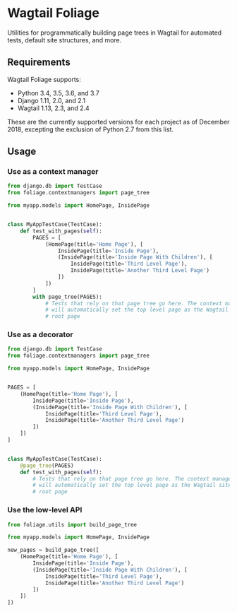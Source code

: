 # Wagtail Foliage

Utilities for programmatically building page trees in Wagtail for automated
tests, default site structures, and more.

## Requirements

Wagtail Foliage supports:

* Python 3.4, 3.5, 3.6, and 3.7
* Django 1.11, 2.0, and 2.1
* Wagtail 1.13, 2.3, and 2.4

These are the currently supported versions for each project as of December
2018, excepting the exclusion of Python 2.7 from this list.

## Usage

### Use as a context manager

```python
from django.db import TestCase
from foliage.contextmanagers import page_tree

from myapp.models import HomePage, InsidePage


class MyAppTestCase(TestCase):
    def test_with_pages(self):
        PAGES = [
            (HomePage(title='Home Page'), [
                InsidePage(title='Inside Page'),
                (InsidePage(title='Inside Page With Children'), [
                    InsidePage(title='Third Level Page'),
                    InsidePage(title='Another Third Level Page')
                ])
            ])
        ]
        with page_tree(PAGES):
            # Tests that rely on that page tree go here. The context manager
            # will automatically set the top level page as the Wagtail site's
            # root page
```

### Use as a decorator

```python
from django.db import TestCase
from foliage.contextmanagers import page_tree

from myapp.models import HomePage, InsidePage


PAGES = [
    (HomePage(title='Home Page'), [
        InsidePage(title='Inside Page'),
        (InsidePage(title='Inside Page With Children'), [
            InsidePage(title='Third Level Page'),
            InsidePage(title='Another Third Level Page')
        ])
    ])
]


class MyAppTestCase(TestCase):
    @page_tree(PAGES)
    def test_with_pages(self):
        # Tests that rely on that page tree go here. The context manager
        # will automatically set the top level page as the Wagtail site's
        # root page
```

### Use the low-level API

```python
from foliage.utils import build_page_tree

from myapp.models import HomePage, InsidePage

new_pages = build_page_tree([
    (HomePage(title='Home Page'), [
        InsidePage(title='Inside Page'),
        (InsidePage(title='Inside Page With Children'), [
            InsidePage(title='Third Level Page'),
            InsidePage(title='Another Third Level Page')
        ])
    ])
])
```
